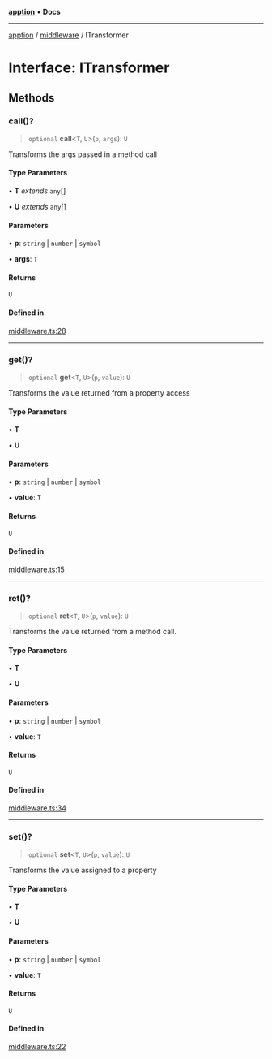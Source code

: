 [**apption**](../../README.md) • **Docs**

***

[apption](../../modules.md) / [middleware](../README.md) / ITransformer

# Interface: ITransformer

## Methods

### call()?

> `optional` **call**\<`T`, `U`\>(`p`, `args`): `U`

Transforms the args passed in a method call

#### Type Parameters

• **T** *extends* `any`[]

• **U** *extends* `any`[]

#### Parameters

• **p**: `string` \| `number` \| `symbol`

• **args**: `T`

#### Returns

`U`

#### Defined in

[middleware.ts:28](https://github.com/mksunny1/apption/blob/edbec5398a9c4dd80aef328bce86959614ae2fb4/src/middleware.ts#L28)

***

### get()?

> `optional` **get**\<`T`, `U`\>(`p`, `value`): `U`

Transforms the value returned from a property access

#### Type Parameters

• **T**

• **U**

#### Parameters

• **p**: `string` \| `number` \| `symbol`

• **value**: `T`

#### Returns

`U`

#### Defined in

[middleware.ts:15](https://github.com/mksunny1/apption/blob/edbec5398a9c4dd80aef328bce86959614ae2fb4/src/middleware.ts#L15)

***

### ret()?

> `optional` **ret**\<`T`, `U`\>(`p`, `value`): `U`

Transforms the value returned from a method call.

#### Type Parameters

• **T**

• **U**

#### Parameters

• **p**: `string` \| `number` \| `symbol`

• **value**: `T`

#### Returns

`U`

#### Defined in

[middleware.ts:34](https://github.com/mksunny1/apption/blob/edbec5398a9c4dd80aef328bce86959614ae2fb4/src/middleware.ts#L34)

***

### set()?

> `optional` **set**\<`T`, `U`\>(`p`, `value`): `U`

Transforms the value assigned to a property

#### Type Parameters

• **T**

• **U**

#### Parameters

• **p**: `string` \| `number` \| `symbol`

• **value**: `T`

#### Returns

`U`

#### Defined in

[middleware.ts:22](https://github.com/mksunny1/apption/blob/edbec5398a9c4dd80aef328bce86959614ae2fb4/src/middleware.ts#L22)
